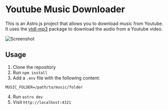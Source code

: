 # Youtube Music Downloader

This is an Astro.js project that allows you to download music from Youtube. It uses the [ytdl-mp3](https://www.npmjs.com/package/ytdl-mp3) package to download the audio from a Youtube video.

![Screenshot](https://i.imgur.com/Qotd270.png)

## Usage

1. Clone the repository
2. Run `npm install`
3. Add a `.env` file with the following content:
```env
MUSIC_FOLDER=/path/to/music/folder
```
4. Run `astro dev`
5. Visit `http://localhost:4321`

